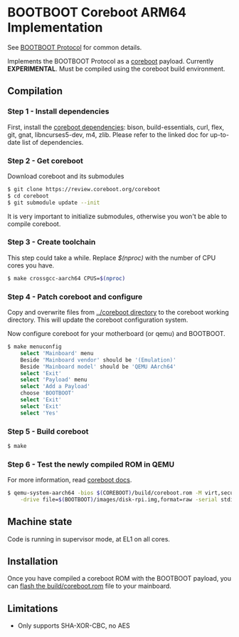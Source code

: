 BOOTBOOT Coreboot ARM64 Implementation
======================================

See [BOOTBOOT Protocol](https://gitlab.com/bztsrc/bootboot) for common details.

Implements the BOOTBOOT Protocol as a [coreboot](https://coreboot.org) payload. Currently __EXPERIMENTAL__.
Must be compiled using the coreboot build environment.

Compilation
-----------

### Step 1 - Install dependencies

First, install the [coreboot dependencies](https://doc.coreboot.org/tutorial/part1.html): bison, build-essentials, curl,
flex, git, gnat, libncurses5-dev, m4, zlib. Please refer to the linked doc for up-to-date list of dependencies.

### Step 2 - Get coreboot

Download coreboot and its submodules
```sh
$ git clone https://review.coreboot.org/coreboot
$ cd coreboot
$ git submodule update --init
```
It is very important to initialize submodules, otherwise you won't be able to compile coreboot.

### Step 3 - Create toolchain

This step could take a while. Replace *$(nproc)* with the number of CPU cores you have.
```sh
$ make crossgcc-aarch64 CPUS=$(nproc)
```

### Step 4 - Patch coreboot and configure

Copy and overwrite files from [../coreboot directory](https://gitlab.com/bztsrc/bootboot/tree/master/coreboot) to the
coreboot working directory. This will update the coreboot configuration system.

Now configure coreboot for your motherboard (or qemu) and BOOTBOOT.
```sh
$ make menuconfig
    select 'Mainboard' menu
    Beside 'Mainboard vendor' should be '(Emulation)'
    Beside 'Mainboard model' should be 'QEMU AArch64'
    select 'Exit'
    select 'Payload' menu
    select 'Add a Payload'
    choose 'BOOTBOOT'
    select 'Exit'
    select 'Exit'
    select 'Yes'
```

### Step 5 - Build coreboot

```sh
$ make
```

### Step 6 - Test the newly compiled ROM in QEMU

For more information, read [coreboot docs](https://doc.coreboot.org/mainboard/emulation/qemu-aarch64.html).
```sh
$ qemu-system-aarch64 -bios $(COREBOOT)/build/coreboot.rom -M virt,secure=on,virtualization=on -cpu cortex-a53 -m 1024M \
    -drive file=$(BOOTBOOT)/images/disk-rpi.img,format=raw -serial stdio
```

Machine state
-------------

Code is running in supervisor mode, at EL1 on all cores.

Installation
------------

Once you have compiled a coreboot ROM with the BOOTBOOT payload, you can
[flash the build/coreboot.rom](https://doc.coreboot.org/flash_tutorial/index.html) file to your mainboard.

Limitations
-----------

 - Only supports SHA-XOR-CBC, no AES
